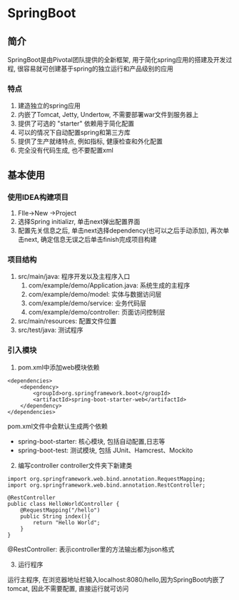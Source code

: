 # SpringBoot

## 简介
SpringBoot是由Pivotal团队提供的全新框架, 用于简化spring应用的搭建及开发过程, 
很容易就可创建基于spring的独立运行和产品级别的应用

### 特点
1. 建造独立的spring应用
2. 内嵌了Tomcat, Jetty, Undertow, 不需要部署war文件到服务器上
3. 提供了可选的 "starter" 依赖用于简化配置
4. 可以的情况下自动配置spring和第三方库
5. 提供了生产就绪特点, 例如指标, 健康检查和外化配置
6. 完全没有代码生成, 也不要配置xml

## 基本使用

### 使用IDEA构建项目
1. FIle->New ->Project
2. 选择Spring initializr, 单击next弹出配置界面
3. 配置先关信息之后, 单击next选择dependency(也可以之后手动添加), 再次单击next, 确定信息无误之后单击finish完成项目构建

### 项目结构
1. src/main/java: 程序开发以及主程序入口
   1. com/example/demo/Application.java: 系统生成的主程序
   2. com/example/demo/model: 实体与数据访问层
   3. com/example/demo/service: 业务代码层
   4. com/example/demo/controller: 页面访问控制层
2. src/main/resources: 配置文件位置
3. src/test/java: 测试程序

### 引入模块
1. pom.xml中添加web模块依赖
```
<dependencies>
    <dependency>
        <groupId>org.springframework.boot</groupId>
        <artifactId>spring-boot-starter-web</artifactId>
    </dependency>
</dependencies>
```
pom.xml文件中会默认生成两个依赖
+ spring-boot-starter: 核心模块, 包括自动配置,日志等
+ spring-boot-test: 测试模块, 包括 JUnit、Hamcrest、Mockito

2. 编写controller
controller文件夹下新建类
```
import org.springframework.web.bind.annotation.RequestMapping;
import org.springframework.web.bind.annotation.RestController;

@RestController
public class HelloWorldController {
    @RequestMapping("/hello")
    public String index(){
        return "Hello World";
    }
}
```
@RestController: 表示controller里的方法输出都为json格式

3. 运行程序

运行主程序, 在浏览器地址栏输入localhost:8080/hello,因为SpringBoot内嵌了tomcat,
因此不需要配置, 直接运行就可访问